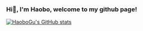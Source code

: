 ### Hi👋, I'm Haobo, welcome to my github page!

[![HaoboGu's GitHub stats](https://readme-status-4voh.vercel.app/api?username=HaoboGu&count_private=true&show_icons=true&theme=transparent&border_color=2f80ed)](https://github.com/HaoboGu)
<!--
**HaoboGu/HaoboGu** is a ✨ _special_ ✨ repository because its `README.md` (this file) appears on your GitHub profile.

Here are some ideas to get you started:

- 🔭 I’m currently working on AI-assisted programming tools
- 🌱 I’m currently learning ...
- 👯 I’m looking to collaborate on ...
- 🤔 I’m looking for help with ...
- 💬 Ask me about ...
- 📫 How to reach me: ...
- 😄 Pronouns: ...
- ⚡ Fun fact: ...
-->
